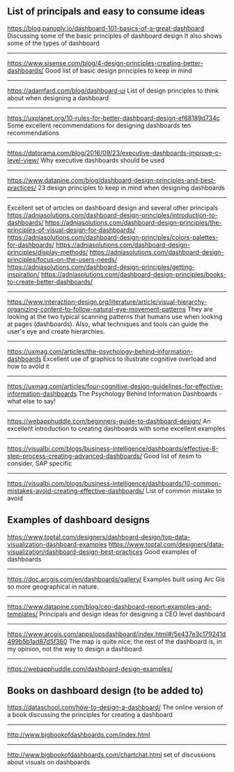 ## **List of principals and easy to consume ideas**

https://blog.panoply.io/dashboard-101-basics-of-a-great-dashboard
Discussing some of the basic principles of dashboard design
It also shows some of the types of dashboard

---
https://www.sisense.com/blog/4-design-principles-creating-better-dashboards/
Good list of basic design principles to keep in mind

---
https://adamfard.com/blog/dashboard-ui
List of design principles to think about when designing a dashboard

---
https://uxplanet.org/10-rules-for-better-dashboard-design-ef68189d734c
Some excellent recommendations for designing dashboards ten recommendations

---
https://datorama.com/blog/2016/09/23/executive-dashboards-improve-c-level-view/
Why executive dashboards should be used

---
https://www.datapine.com/blog/dashboard-design-principles-and-best-practices/
23 design principles to keep in mind when designing  dashboards

---
Excellent set of articles on dashboard design and several other principals
https://adniasolutions.com/dashboard-design-principles/introduction-to-dashboards/
https://adniasolutions.com/dashboard-design-principles/the-principles-of-visual-design-for-dashboards/
https://adniasolutions.com/dashboard-design-principles/colors-palettes-for-dashboards/
https://adniasolutions.com/dashboard-design-principles/display-methods/
https://adniasolutions.com/dashboard-design-principles/focus-on-the-users-needs/
https://adniasolutions.com/dashboard-design-principles/getting-inspiration/
https://adniasolutions.com/dashboard-design-principles/books-to-create-better-dashboards/

---
https://www.interaction-design.org/literature/article/visual-hierarchy-organizing-content-to-follow-natural-eye-movement-patterns
They are looking at the two typical scanning patterns that humans use when looking at pages (dashboards).  Also, what techniques and tools can guide the user's eye and create hierarchies.

---
https://uxmag.com/articles/the-psychology-behind-information-dashboards
Excellent use of graphics to illustrate cognitive overload and how to avoid it

---
https://uxmag.com/articles/four-cognitive-design-guidelines-for-effective-information-dashboards
The Psychology Behind Information Dashboards - what else to say!

---
https://webapphuddle.com/beginners-guide-to-dashboard-design/
An excellent introduction to creating dashboards with some excellent examples

---
https://visualbi.com/blogs/business-intelligence/dashboards/effective-8-step-process-creating-advanced-dashboards/
Good list of itesm to consider, SAP specific

---
https://visualbi.com/blogs/business-intelligence/dashboards/10-common-mistakes-avoid-creating-effective-dashboards/
List of common mistake to avoid

## **Examples of dashboard designs**

https://www.toptal.com/designers/dashboard-design/top-data-visualization-dashboard-examples
https://www.toptal.com/designers/data-visualization/dashboard-design-best-practices
Good examples of dashboards

---
https://doc.arcgis.com/en/dashboards/gallery/
Examples built using Arc Gis so more geographical in nature.

---
https://www.datapine.com/blog/ceo-dashboard-report-examples-and-templates/
Principals and design ideas for designing a CEO level dashboard

---
https://www.arcgis.com/apps/opsdashboard/index.html#/5e437e3c179241d499b5b1ad87d5f360
The map is quite nice; the rest of the dashboard is, in my opinion, not the way to design a dashboard.

---
https://webapphuddle.com/dashboard-design-examples/

## **Books on dashboard design (to be added to)**

https://dataschool.com/how-to-design-a-dashboard/
The online version of a book discussing the principles for creating a dashboard

---
http://www.bigbookofdashboards.com/index.html

---
http://www.bigbookofdashboards.com/chartchat.html
set of discussions about visuals on dashboards
